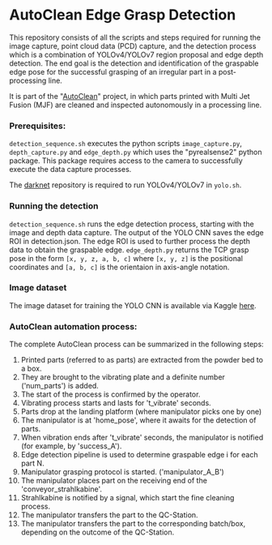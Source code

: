 # AutoClean Edge Grasp Detection

This repository consists of all the scripts and steps required for running the image capture, point cloud data (PCD) capture,
and the detection process which is a combination of YOLOv4/YOLOv7 region proposal and edge depth detection.
The end goal is the detection and identification of the graspable edge pose for the successful grasping of an irregular part in a post-processing line.

It is part of the "[AutoClean](https://zaf.th-deg.de/public/project/286)" project, in which parts printed with Multi Jet Fusion (MJF) are cleaned and inspected autonomously in a processing line.

### Prerequisites:
```detection_sequence.sh``` executes the python scripts ```image_capture.py```, ```depth_capture.py``` and ```edge_depth.py``` which uses the "pyrealsense2" python package.
This package requires access to the camera to successfully execute the data capture processes.
 
The [darknet](https://github.com/AlexeyAB/darknet) repository is required to run YOLOv4/YOLOv7 in ```yolo.sh```.

### Running the detection
```detection_sequence.sh``` runs the edge detection process, starting with the image and depth data capture.
The output of the YOLO CNN saves the edge ROI in detection.json.
The edge ROI is used to further process the depth data to obtain the graspable edge.
```edge_depth.py``` returns the TCP grasp pose in the form `[x, y, z, a, b, c]` where `[x, y, z]` is the positional
coordinates and `[a, b, c]` is the orientaion in axis-angle notation.

### Image dataset
The image dataset for training the YOLO CNN is available via Kaggle [here](https://www.kaggle.com/datasets/yuveshaubeeluck/edge-regions-of-powder-printed-parts/data).

### AutoClean automation process:

The complete AutoClean process can be summarized in the following steps:

1) Printed parts (referred to as parts) are extracted from the powder bed to a box.
2) They are brought to the vibrating plate and a definite number ('num_parts') is added.
3) The start of the process is confirmed by the operator.
4) Vibrating process starts and lasts for 't_vibrate' seconds.
5) Parts drop at the landing platform (where manipulator picks one by one)
6) The manipulator is at 'home_pose', where it awaits for the detection of parts.
7) When vibration ends after 't_vibrate' seconds, the manipulator is notified (for example, by 'success_A').
8) Edge detection pipeline is used to determine graspable edge i for each part N.
9) Manipulator grasping protocol is started. ('manipulator_A_B')
10) The manipulator places part on the receiving end of the 'conveyor_strahlkabine'.
11) Strahlkabine is notified by a signal, which start the fine cleaning process.
12) The manipulator transfers the part to the QC-Station.
13) The manipulator transfers the part to the corresponding batch/box, depending on the outcome of the QC-Station.
